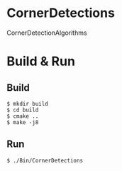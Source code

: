 # CornerDetections
CornerDetectionAlgorithms

# Build & Run
## Build
```
$ mkdir build
$ cd build
$ cmake ..
$ make -j8
```

## Run
```
$ ./Bin/CornerDetections
```
